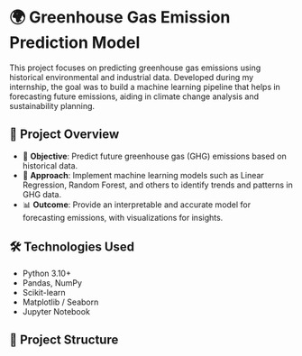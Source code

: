 # 🌍 Greenhouse Gas Emission Prediction Model

This project focuses on predicting greenhouse gas emissions using historical environmental and industrial data. Developed during my internship, the goal was to build a machine learning pipeline that helps in forecasting future emissions, aiding in climate change analysis and sustainability planning.

## 📌 Project Overview

- 🔮 **Objective**: Predict future greenhouse gas (GHG) emissions based on historical data.
- 🧠 **Approach**: Implement machine learning models such as Linear Regression, Random Forest, and others to identify trends and patterns in GHG data.
- 📊 **Outcome**: Provide an interpretable and accurate model for forecasting emissions, with visualizations for insights.

## 🛠️ Technologies Used

- Python 3.10+
- Pandas, NumPy
- Scikit-learn
- Matplotlib / Seaborn
- Jupyter Notebook

## 📁 Project Structure

